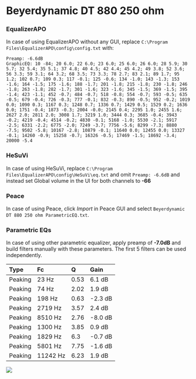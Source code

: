 # Beyerdynamic DT 880 250 ohm

### EqualizerAPO
In case of using EqualizerAPO without any GUI, replace `C:\Program Files\EqualizerAPO\config\config.txt`
with:
```
Preamp: -6.6dB
GraphicEQ: 10 -84; 20 6.0; 22 6.0; 23 6.0; 25 6.0; 26 6.0; 28 5.9; 30 5.7; 32 5.4; 35 5.1; 37 4.8; 40 4.5; 42 4.4; 45 4.2; 49 3.8; 52 3.6; 56 3.3; 59 3.1; 64 3.2; 68 3.5; 73 3.3; 78 2.7; 83 2.1; 89 1.7; 95 1.2; 102 0.7; 109 0.3; 117 -0.1; 125 -0.6; 134 -1.0; 143 -1.3; 153 -1.6; 164 -1.5; 175 -1.6; 188 -1.7; 201 -1.8; 215 -1.8; 230 -1.8; 246 -1.8; 263 -1.8; 282 -1.7; 301 -1.6; 323 -1.6; 345 -1.5; 369 -1.5; 395 -1.4; 423 -1.1; 452 -0.7; 484 -0.7; 518 -0.8; 554 -0.7; 593 -0.5; 635 -0.5; 679 -0.4; 726 -0.3; 777 -0.1; 832 -0.3; 890 -0.5; 952 -0.2; 1019 0.0; 1090 0.3; 1167 0.3; 1248 0.7; 1336 0.7; 1429 0.5; 1529 0.2; 1636 0.0; 1751 -0.4; 1873 -0.3; 2004 -0.0; 2145 0.4; 2295 1.0; 2455 1.6; 2627 2.0; 2811 2.0; 3008 1.7; 3219 1.0; 3444 0.3; 3685 -0.4; 3943 -0.2; 4219 -0.4; 4514 -0.2; 4830 -0.1; 5168 -1.0; 5530 -2.1; 5917 -2.5; 6331 -2.2; 6775 -2.0; 7249 -3.7; 7756 -5.6; 8299 -7.3; 8880 -7.5; 9502 -5.8; 10167 -2.8; 10879 -0.1; 11640 0.0; 12455 0.0; 13327 -0.1; 14260 -0.9; 15258 -0.7; 16326 -0.5; 17469 -1.5; 18692 -3.4; 20000 -5.4
```

### HeSuVi
In case of using HeSuVi, replace `C:\Program Files\EqualizerAPO\config\HeSuVi\eq.txt` and omit `Preamp:
-6.6dB` and instead set Global volume in the UI for both channels to **-66**

### Peace
In case of using Peace, click *Import* in Peace GUI and select `Beyerdynamic DT 880 250 ohm ParametricEQ.txt`.

### Parametric EQs
In case of using other parametric equalizer, apply preamp of **-7.0dB** and build filters manually with
these parameters. The first 5 filters can be used independently.

| Type    | Fc       |    Q | Gain    |
|:--------|:---------|:-----|:--------|
| Peaking | 23 Hz    | 0.53 | 6.1 dB  |
| Peaking | 74 Hz    | 2.02 | 1.9 dB  |
| Peaking | 198 Hz   | 0.63 | -2.3 dB |
| Peaking | 2719 Hz  | 3.57 | 2.4 dB  |
| Peaking | 8510 Hz  | 2.76 | -8.0 dB |
| Peaking | 1300 Hz  | 3.85 | 0.9 dB  |
| Peaking | 1829 Hz  | 6.3  | -0.7 dB |
| Peaking | 5801 Hz  | 7.75 | -1.6 dB |
| Peaking | 11242 Hz | 6.23 | 1.9 dB  |

![](https://raw.githubusercontent.com/jaakkopasanen/AutoEq/master/results/innerfidelity/sbaf-serious/Beyerdynamic%20DT%20880%20250%20ohm/Beyerdynamic%20DT%20880%20250%20ohm.png)